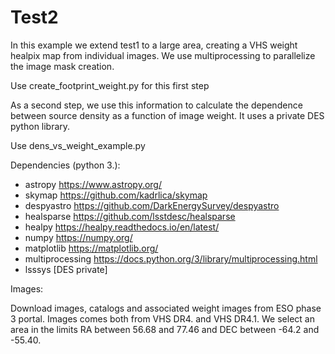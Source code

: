 # Test2

In this example we extend test1 to a large area, creating a VHS weight healpix map from individual images. We use multiprocessing to parallelize the image mask creation.

Use create_footprint_weight.py for this first step

As a second step, we use this information to calculate the dependence between source density as a function of image weight. It uses a private DES python library.

Use dens_vs_weight_example.py


Dependencies (python 3.):

- astropy https://www.astropy.org/
- skymap https://github.com/kadrlica/skymap
- despyastro https://github.com/DarkEnergySurvey/despyastro
- healsparse https://github.com/lsstdesc/healsparse
- healpy https://healpy.readthedocs.io/en/latest/
- numpy https://numpy.org/
- matplotlib https://matplotlib.org/
- multiprocessing https://docs.python.org/3/library/multiprocessing.html
- lsssys [DES private]



Images:

Download images, catalogs and associated weight images from ESO phase 3 portal. Images comes both from VHS DR4. and VHS DR4.1.
We select an area in the limits RA between 56.68 and 77.46 and DEC between -64.2 and -55.40.


